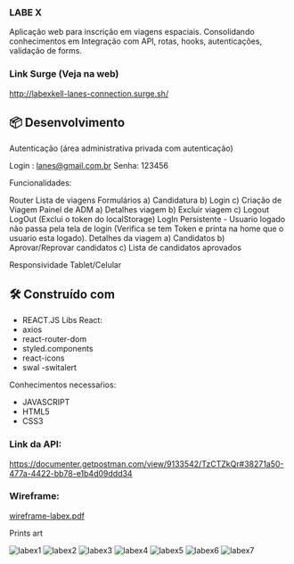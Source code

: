 ### LABE X 
Aplicação web para inscrição em viagens espaciais. Consolidando conhecimentos em Integração com API, rotas, hooks, autenticações, validação de forms.

### Link Surge (Veja na web)
http://labexkell-lanes-connection.surge.sh/

## 📦 Desenvolvimento

Autenticação (área administrativa privada com autenticação)

Login : lanes@gmail.com.br
Senha: 123456 

Funcionalidades:

Router
Lista de viagens
Formulários
a) Candidatura
b) Login
c) Criação de Viagem
 Painel de ADM
a) Detalhes viagem
b) Excluir viagem
c) Logout
 LogOut (Exclui o token do localStorage)
 LogIn Persistente - Usuario logado não passa pela tela de login  (Verifica se tem Token e printa na home que o usuario esta logado).
 Detalhes da viagem
a) Candidatos
b) Aprovar/Reprovar candidatos
c) Lista de candidatos aprovados

 Responsividade Tablet/Celular

## 🛠️ Construído com
* REACT.JS
Libs React:
* axios
* react-router-dom
* styled.components
* react-icons
* swal -switalert

Conhecimentos necessaŕios:
* JAVASCRIPT
* HTML5
* CSS3

### Link da API:

https://documenter.getpostman.com/view/9133542/TzCTZkQr#38271a50-477a-4422-bb78-e1b4d09ddd34

### Wireframe:

[wireframe-labex.pdf](https://github.com/future4code/Kethreen-Goncalves/files/6331982/wireframe-labex.pdf)


Prints art

![labex1](https://user-images.githubusercontent.com/77758983/115157165-1c791780-a05e-11eb-8aee-636f5ae6d7bd.png)
![labex2](https://user-images.githubusercontent.com/77758983/115157167-1daa4480-a05e-11eb-9814-3d41169b7a89.png)
![labex3](https://user-images.githubusercontent.com/77758983/115157168-1daa4480-a05e-11eb-887d-86c2a55dd421.png)
![labex4](https://user-images.githubusercontent.com/77758983/115157169-1e42db00-a05e-11eb-83ff-dad9b5724468.png)
![labex5](https://user-images.githubusercontent.com/77758983/115157170-1edb7180-a05e-11eb-95ec-276263efa4ae.png)
![labex6](https://user-images.githubusercontent.com/77758983/115157171-1edb7180-a05e-11eb-92a0-1d99a02f2b6d.png)
![labex7](https://user-images.githubusercontent.com/77758983/115157173-1f740800-a05e-11eb-8cde-662f2c5c5f21.png)



